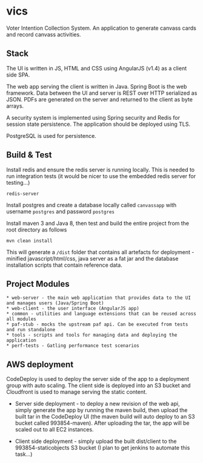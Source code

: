 # vics

Voter Intention Collection System. An application to generate canvass cards and record canvass activities.

## Stack

The UI is written in JS, HTML and CSS using AngularJS (v1.4) as a client side SPA.

The web app serving the client is written in Java. Spring Boot is the web framework.  Data between
the UI and server is REST over HTTP serialized as JSON.  PDFs are generated on the server and 
returned to the client as byte arrays.

A security system is implemented using Spring security and Redis for session state persistence.
The application should be deployed using TLS.

PostgreSQL is used for persistence.

## Build & Test

Install redis and ensure the redis server is running locally. This is needed to run integration tests (it would be nicer to use the embedded redis server for testing...)

    redis-server
    
Install postgres and create a database locally called ```canvassapp``` with username ```postgres``` and password ```postgres```

Install maven 3 and Java 8, then test and build the entire project from the root directory as follows

    mvn clean install

This will generate a ```/dist``` folder that contains all artefacts for deployment - minified javascript/html/css, java server as a fat jar and the database installation scripts that contain reference data.

## Project Modules

    * web-server - the main web application that provides data to the UI and manages users (Java/Spring Boot)
    * web-client - the user interface (AngularJS app)
    * common - utilities and language extensions that can be reused across all modules
    * paf-stub - mocks the upstream paf api. Can be executed from tests and run standalone
    * tools - scripts and tools for managing data and deploying the application
    * perf-tests - Gatling performance test scenarios

## AWS deployment

CodeDeploy is used to deploy the server side of the app to a deployment group with auto scaling.
The client side is deployed into an S3 bucket and Cloudfront is used to manage serving the static content.

* Server side deployment - to deploy a new revision of the web api, simply generate the app by running the maven build, then
upload the built tar in the CodeDeploy UI (the maven build will auto deploy to an S3 bucket called 993854-maven). After uploading
the tar, the app will be scaled out to all EC2 instances.

* Client side deployment - simply upload the built dist/client to the 993854-staticobjects S3 bucket (I plan to get jenkins to automate this task...)
